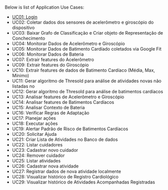 Below is list of Application Use Cases:

* [UC01: Login](./UseCases/UC01-Login.md)
* UC02: Coletar dados dos sensores de acelerômetro e giroscópio do dispositivo
* UC03: Baixar Grafo de Classificação e Criar objeto de Representação de Conchecimento
* UC04: Monitorar Dados de Acelerômetro e Giroscópio
* UC05: Monitorar Dados de Batimento Cardíado coletados via Google Fit
* UC06: Monitorar Dados de Bateria
* UC07: Extrair features do Acelerômetro
* UC09: Extrair features do Giroscópio
* UC10: Extrair features de dados de Batimento Cardíaco (Média, Max, Mínimo)
* UC11: Gerar algoritmo de Thresold para análise de atividades novas não listadas no 
* UC12: Gerar algoritmo de Thresold para análise de batimentos cardíacos
* UC13: Analisar features de Acelerômetro e Giroscópio
* UC14: Analisar features de Batimentos Cardíacos
* UC15: Analisar Contexto de Bateria
* UC16: Verificar Regras de Adaptação
* UC17: Planejar ações
* UC18: Executar ações
* UC19: Alertar Padrão de Risco de Batimentos Cardíacos
* UC20: Solicitar Ajuda
* UC21: Criar Lista de Atividades no Banco de dados
* UC22: Listar cuidadores
* UC23: Cadastrar novo cuidador
* UC24: Remover cuidador
* UC25: Listar atividades
* UC26: Cadastrar nova atividade
* UC27: Registrar dados de nova atividade localmente
* UC28: Visualizar histórico de Registro Cardiológico
* UC29: Visualizar histórico de Atividades Acompanhadas Registradas
